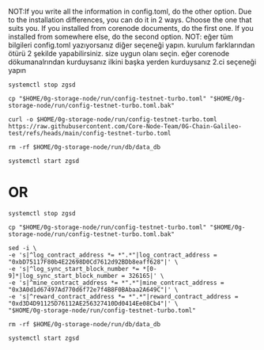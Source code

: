 
NOT:If you write all the information in config.toml, do the other option. Due to the installation differences, you can do it in 2 ways. Choose the one that suits you. If you installed from corenode documents, do the first one. If you installed from somewhere else, do the second option.
NOT: eğer tüm bilgileri config.toml yazıyorsanız diğer seçeneği yapın. kurulum farklarından ötürü 2 şekilde yapabilirsiniz. size uygun olanı seçin. eğer corenode dökumanalrından kurduysanız ilkini başka yerden kurduysanız 2.ci seçeneği yapın

```
systemctl stop zgsd
```
```
cp "$HOME/0g-storage-node/run/config-testnet-turbo.toml" "$HOME/0g-storage-node/run/config-testnet-turbo.toml.bak"
```
```
curl -o $HOME/0g-storage-node/run/config-testnet-turbo.toml https://raw.githubusercontent.com/Core-Node-Team/0G-Chain-Galileo-test/refs/heads/main/config-testnet-turbo.toml
```
```
rm -rf $HOME/0g-storage-node/run/db/data_db
```
```
systemctl start zgsd
```

# OR
```
systemctl stop zgsd
```
```
cp "$HOME/0g-storage-node/run/config-testnet-turbo.toml" "$HOME/0g-storage-node/run/config-testnet-turbo.toml.bak"
```
```
sed -i \
-e 's|^log_contract_address *= *".*"|log_contract_address = "0xbD75117F80b4E22698D0Cd7612d92BDb8eaff628"|' \
-e 's|^log_sync_start_block_number *= *[0-9]*|log_sync_start_block_number = 326165|' \
-e 's|^mine_contract_address *= *".*"|mine_contract_address = "0x3A0d1d67497Ad770d6f72e7f4B8F0BAbaa2A649C"|' \
-e 's|^reward_contract_address *= *".*"|reward_contract_address = "0xd3D4D91125D76112AE256327410Dd0414Ee08Cb4"|' \
"$HOME/0g-storage-node/run/config-testnet-turbo.toml"
```
```
rm -rf $HOME/0g-storage-node/run/db/data_db
```
```
systemctl start zgsd
```

